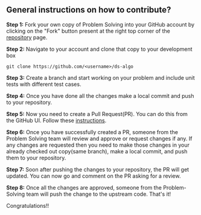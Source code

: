 ## General instructions on how to contribute?

**Step 1:** Fork your own copy of Problem Solving into your GitHub account by clicking on the "Fork" button present at the right top corner of the [repository](https://github.com/galaumang/ds-algo) page.

**Step 2:** Navigate to your account and clone that copy to your development box

`git clone https://github.com/<username>/ds-algo`

**Step 3:** Create a branch and start working on your problem and include unit tests with different test cases.

**Step 4:** Once you have done all the changes make a local commit and push to your repository.

**Step 5:** Now you need to create a Pull Request(PR). You can do this from the GitHub UI. Follow these [instructions](https://help.github.com/articles/creating-a-pull-request/#creating-the-pull-request).

**Step 6:** Once you have successfully created a PR, someone from the Problem Solving team will review and approve or request changes if any. If any changes are requested then you need to make those changes in your already checked out copy(same branch), make a local commit, and push them to your repository.

**Step 7:** Soon after pushing the changes to your repository, the PR will get updated. You can now go and comment on the PR asking for a review.

**Step 8:** Once all the changes are approved, someone from the Problem-Solving team will push the change to the upstream code. That's it! 

Congratulations!!